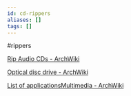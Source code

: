 ```yaml
---
id: cd-rippers
aliases: []
tags: []
---
```


#rippers

[Rip Audio CDs - ArchWiki](https://wiki.archlinux.org/title/Rip_Audio_CDs)

[Optical disc drive - ArchWiki](https://wiki.archlinux.org/title/Optical_disc_drive#Ripping)

[List of applicationsMultimedia - ArchWiki](https://wiki.archlinux.org/title/List_of_applications/Multimedia#Audio_tag_editors)
